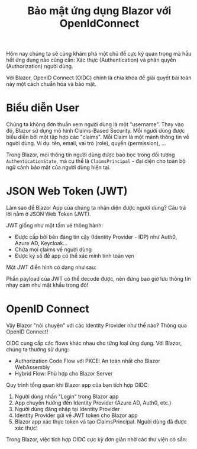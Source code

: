 ﻿---
url: [/post/bao-mat-ung-dung-blazor-voi-openidconnect]
title: "Bảo mật ứng dụng Blazor với OpenIdConnect"
$attribute: PostMetadata(Id = 2, Title = "Bảo mật ứng dụng Blazor với OpenIdConnect", Category = "Blazor", LastModified = "05-10-2025", IsDraft=true)
$layout: BlogContentLayout
---

Hôm nay chúng ta sẽ cùng khám phá một chủ đề cực kỳ quan trọng mà hầu hết 
ứng dụng nào cũng cần: Xác thực (Authentication) và phân quyền (Authorization) người dùng.

Với Blazor, OpenID Connect (OIDC) chính là chìa khóa để giải quyết bài toán 
này một cách chuẩn hóa và bảo mật.

# Biểu diễn User

Chúng ta không đơn thuần xem người dùng là một "username". Thay vào đó, Blazor 
sử dụng mô hình Claims-Based Security. 
Mỗi người dùng được biểu diễn bởi một tập hợp các "claims". Mỗi Claim là một mảnh thông tin về người dùng. 
Ví dụ: tên, email, vai trò (role), quyền (permission), ...

Trong Blazor, mọi thông tin người dùng được bao bọc trong đối tượng 
`AuthenticationState`, mà cụ thể là `ClaimsPrincipal` - đại diện cho toàn bộ ngữ cảnh bảo mật của người dùng hiện tại. 

# JSON Web Token (JWT)

Làm sao để Blazor App của chúng ta nhận diện được người dùng? Câu trả lời nằm 
ở JSON Web Token (JWT).

JWT giống như một tấm vé thông hành:
- Được cấp bởi bên đáng tin cậy (Identity Provider - IDP) như Auth0, Azure AD, Keycloak...
- Chứa mọi claims về người dùng
- Được ký số để app có thể xác minh tính toàn vẹn

Một JWT điển hình có dạng như sau:

Phần payload của JWT có thể decode được, nên đừng bao giờ lưu thông tin nhạy cảm như mật khẩu trong đó!

# OpenID Connect

Vậy Blazor "nói chuyện" với các Identity Provider như thế nào? Thông qua OpenID Connect!

OIDC cung cấp các flows khác nhau cho từng loại ứng dụng. Với Blazor, chúng ta thường sử dụng:

- Authorization Code Flow với PKCE: An toàn nhất cho Blazor WebAssembly
- Hybrid Flow: Phù hợp cho Blazor Server

Quy trình tổng quan khi Blazor app của bạn tích hợp OIDC:
1. Người dùng nhấn "Login" trong Blazor app
2. App chuyển hướng đến Identity Provider (Azure AD, Auth0, etc.)
3. Người dùng đăng nhập tại Identity Provider
4. Identity Provider gửi về JWT token cho Blazor app
5. Blazor app xác thực token và tạo ClaimsPrincipal. Người dùng đã được xác thực!

Trong Blazor, việc tích hợp OIDC cực kỳ đơn giản nhờ các thư viện có sẵn:
